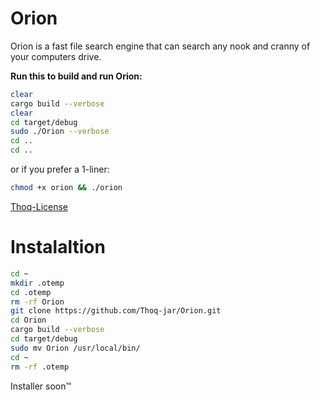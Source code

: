 # Orion

Orion is a fast file search engine that can search any nook and cranny of your computers drive.

**Run this to build and run Orion:**
```bash
clear
cargo build --verbose
clear
cd target/debug
sudo ./Orion --verbose
cd ..
cd ..
```
or if you prefer a 1-liner:
```bash
chmod +x orion && ./orion
```

[Thoq-License](https://raw.githubusercontent.com/Thoq-jar/Thoq-License/main/License)

# Instalaltion
```bash
cd ~
mkdir .otemp
cd .otemp
rm -rf Orion
git clone https://github.com/Thoq-jar/Orion.git
cd Orion
cargo build --verbose
cd target/debug
sudo mv Orion /usr/local/bin/
cd ~
rm -rf .otemp
```

Installer soon™
